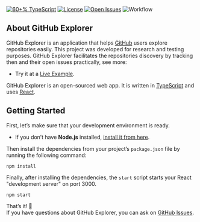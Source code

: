 <!-- Badges -->
[![60+% TypeScript](https://img.shields.io/github/languages/top/guiribmedeiros/github-explorer?style=for-the-badge)](https://github.com/guiribmedeiros/github-explorer/search?l=typescript)
[![License](https://img.shields.io/github/license/guiribmedeiros/github-explorer?style=for-the-badge)](./LICENSE.md)
[![Open Issues](https://img.shields.io/github/issues/guiribmedeiros/github-explorer?style=for-the-badge)](https://github.com/guiribmedeiros/github-explorer/issues)
![Workflow](https://img.shields.io/github/workflow/status/guiribmedeiros/github-explorer/CI?style=for-the-badge)

## About GitHub Explorer

GitHub Explorer is an application that helps [GitHub](https://github.com) users explore repositories easily. This project was developed for research and testing purposes. GitHub Explorer facilitates the repositories discovery by tracking then and their open issues practically, see more:

- Try it at a [Live Example](https://github-explorer.guiribmedeiros.io).

GitHub Explorer is an open-sourced web app. It is written in [TypeScript](http://www.typescriptlang.org) and
uses [React](https://reactjs.org/).

## Getting Started

First, let’s make sure that your development environment is ready.

- If you don’t have **Node.js** installed, [install it from here](https://nodejs.org).

Then install the dependencies from your project’s `package.json` file by running the following command:

```
npm install
```

Finally, after installing the dependencies, the `start` script starts your React "development server" on port 3000.

```
npm start
```

That’s it! :rocket:  
If you have questions about GitHub Explorer, you can ask on [GitHub Issues](https://github.com/guiribmedeiros/github-explorer/issues).
